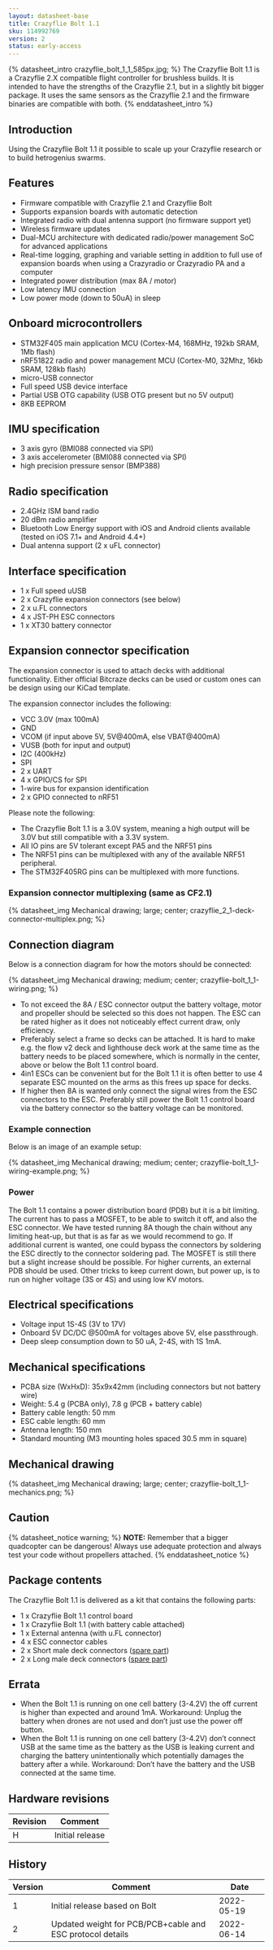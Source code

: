 ```yaml
---
layout: datasheet-base
title: Crazyflie Bolt 1.1
sku: 114992769
version: 2
status: early-access
---
```


{% datasheet_intro crazyflie_bolt_1_1_585px.jpg; %}
The Crazyflie Bolt 1.1 is a Crazyflie 2.X compatible flight controller for brushless builds.
It is intended to have the strengths of the Crazyflie 2.1, but in a slightly bit bigger package.
It uses the same sensors as the Crazyflie 2.1 and the firmware binaries are compatible with both.
{% enddatasheet_intro %}

## Introduction

Using the Crazyflie Bolt 1.1 it possible to scale up your Crazyflie research or to build hetrogenius swarms.

## Features

* Firmware compatible with Crazyflie 2.1 and Crazyflie Bolt
* Supports expansion boards with automatic detection
* Integrated radio with dual antenna support (no firmware support yet)
* Wireless firmware updates
* Dual-MCU architecture with dedicated radio/power management SoC for advanced applications
* Real-time logging, graphing and variable setting in addition to full use of expansion boards when using a Crazyradio or Crazyradio PA and a computer
* Integrated power distribution (max 8A / motor)
* Low latency IMU connection
* Low power mode (down to 50uA) in sleep

## Onboard microcontrollers

* STM32F405 main application MCU (Cortex-M4, 168MHz, 192kb SRAM, 1Mb flash)
* nRF51822 radio and power management MCU (Cortex-M0, 32Mhz, 16kb SRAM, 128kb flash)
* micro-USB connector
* Full speed USB device interface
* Partial USB OTG capability (USB OTG present but no 5V output)
* 8KB EEPROM

## IMU specification

* 3 axis gyro (BMI088 connected via SPI)
* 3 axis accelerometer (BMI088 connected via SPI)
* high precision pressure sensor (BMP388)

## Radio specification

* 2.4GHz ISM band radio
* 20 dBm radio amplifier
* Bluetooth Low Energy support with iOS and Android clients available (tested on iOS 7.1+ and Android 4.4+)
* Dual antenna support (2 x uFL connector)

## Interface specification

* 1 x Full speed uUSB
* 2 x Crazyflie expansion connectors (see below)
* 2 x u.FL connectors
* 4 x JST-PH ESC connectors
* 1 x XT30 battery connector

## Expansion connector specification

The expansion connector is used to attach decks with additional functionality. Either official Bitcraze decks
can be used or custom ones can be design using our KiCad template.

The expansion connector includes the following:

* VCC 3.0V (max 100mA)
* GND
* VCOM (if input above 5V, 5V@400mA, else VBAT@400mA)
* VUSB (both for input and output)
* I2C (400kHz)
* SPI
* 2 x UART
* 4 x GPIO/CS for SPI
* 1-wire bus for expansion identification
* 2 x GPIO connected to nRF51

Please note the following:

* The Crazyflie Bolt 1.1 is a 3.0V system, meaning a high output will be 3.0V but still compatible with a 3.3V system.
* All IO pins are 5V tolerant except PA5 and the NRF51 pins
* The NRF51 pins can be multiplexed with any of the available NRF51 peripheral.
* The STM32F405RG pins can be multiplexed with more functions.

### Expansion connector multiplexing (same as CF2.1)

{% datasheet_img Mechanical drawing; large; center; crazyflie_2_1-deck-connector-multiplex.png; %}

## Connection diagram

Below is a connection diagram for how the motors should be connected:

{% datasheet_img Mechanical drawing; medium; center; crazyflie-bolt_1_1-wiring.png; %}

* To not exceed the 8A / ESC connector output the battery voltage, motor and propeller should be
selected so this does not happen. The ESC can be rated higher as it does not noticeably effect
current draw, only efficiency.
* Preferably select a frame so decks can be attached. It is hard to make e.g. the flow v2 deck
and lighthouse deck work at the same time as the battery needs to be placed somewhere, which is
normally in the center, above or below the Bolt 1.1 control board.
* 4in1 ESCs can be convenient but for the Bolt 1.1 it is often better to use 4 separate ESC
mounted on the arms as this frees up space for decks.
* If higher then 8A is wanted only connect the signal wires from the ESC connectors to the ESC.
Preferably still power the Bolt 1.1 control board via the battery connector so the battery voltage can be monitored.

### Example connection

Below is an image of an example setup:

{% datasheet_img Mechanical drawing; medium; center; crazyflie-bolt_1_1-wiring-example.png; %}

### Power

The Bolt 1.1 contains a power distribution board (PDB) but it is a bit limiting. The current has to pass a
MOSFET, to be able to switch it off, and also the ESC connector. We have tested running 8A though the
chain without any limiting heat-up, but that is as far as we would recommend to go. If additional current
is wanted, one could bypass the connectors by soldering the ESC directly to the connector soldering pad. 
The MOSFET is still there but a slight increase should be possible. For higher currents, an external PDB
should be used. Other tricks to keep current down, but power up, is to run on higher voltage (3S or 4S)
and using low KV motors.

## Electrical specifications

* Voltage input 1S-4S (3V to 17V)
* Onboard 5V DC/DC @500mA for voltages above 5V, else passthrough.
* Deep sleep consumption down to 50 uA, 2-4S, with 1S 1mA.

## Mechanical specifications

* PCBA size (WxHxD): 35x9x42mm (including connectors but not battery wire)
* Weight: 5.4 g (PCBA only), 7.8 g (PCB + battery cable)
* Battery cable length: 50 mm
* ESC cable length: 60 mm
* Antenna length: 150 mm
* Standard mounting (M3 mounting holes spaced 30.5 mm in square)

## Mechanical drawing

{% datasheet_img Mechanical drawing; large; center; crazyflie-bolt_1_1-mechanics.png; %}

## Caution

{% datasheet_notice warning; %}
**NOTE:** Remember that a bigger quadcopter can be dangerous! Always use adequate protection and
always test your code without propellers attached.
{% enddatasheet_notice %}

## Package contents

The Crazyflie Bolt 1.1 is delivered as a kit that contains the following parts:

* 1 x Crazyflie Bolt 1.1 control board
* 1 x Crazyflie Bolt 1.1 (with battery cable attached)
* 1 x External antenna (with u.FL connector)
* 4 x ESC connector cables
* 2 x Short male deck connectors ([spare part](https://bitcraze.myshopify.com/collections/spare-parts-crazyflie-2-0/products/male-deck-connector))
* 2 x Long male deck connectors ([spare part](https://bitcraze.myshopify.com/collections/spare-parts-crazyflie-2-0/products/male-deck-connector))

## Errata

* When the Bolt 1.1 is running on one cell battery (3-4.2V) the off current is higher than expected
and around 1mA.
Workaround: Unplug the battery when drones are not used and don’t just use the power off
button.
* When the Bolt 1.1 is running on one cell battery (3-4.2V) don’t connect USB at the same time as
the battery as the USB is leaking current and charging the battery unintentionally which
potentially damages the battery after a while.
Workaround: Don’t have the battery and the USB connected at the same time.

## Hardware revisions

| Revision | Comment |
| ------- | ------- |
| H | Initial release |

## History

| Version | Comment | Date |
| ------- | ------- | ---- |
| 1 | Initial release based on Bolt | 2022-05-19 |
| 2 | Updated weight for PCB/PCB+cable and ESC protocol details| 2022-06-14 |
